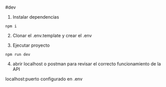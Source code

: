 
#dev

1. Instalar dependencias

``` npm i ```

2. Clonar el .env.template y crear el .env

3. Ejecutar proyecto

``` npm run dev ```

4. abrir localhost o postman para revisar el correcto funcionamiento de la API

localhost:puerto configurado en .env